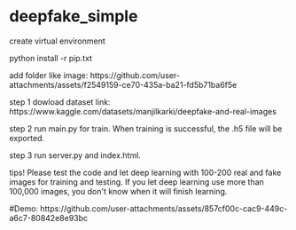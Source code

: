 ﻿# deepfake_simple

<p>create virtual environment
<p>python install -r pip.txt
<p>add folder like image: https://github.com/user-attachments/assets/f2549159-ce70-435a-ba21-fd5b71ba6f5e
<p>step 1 dowload dataset link: https://www.kaggle.com/datasets/manjilkarki/deepfake-and-real-images
<p>step 2 run main.py for train. When training is successful, the .h5 file will be exported.
<p>step 3 run server.py and index.html.
<p>tips! Please test the code and let deep learning with 100-200 real and fake images for training and testing. If you let deep learning use more than 100,000 images, you don't know when it will finish learning. 
<p>#Demo: https://github.com/user-attachments/assets/857cf00c-cac9-449c-a6c7-80842e8e93bc


